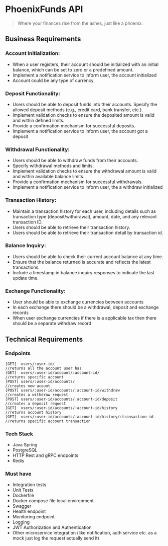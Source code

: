 # PhoenixFunds API

> Where your finances rise from the ashes, just like a phoenix.

## Business Requirements

### Account Initialization:

- When a user registers, their account should be initialized with an initial balance, which can be set to zero or a predefined amount.
- Implement a notification service to inform user, the account initialized
- Account could be any type of currency

### Deposit Functionality:

- Users should be able to deposit funds into their accounts.
    Specify the allowed deposit methods (e.g., credit card, bank transfer, etc.).
- Implement validation checks to ensure the deposited amount is valid and within defined limits.
- Provide a confirmation mechanism for successful deposits.
- Implement a notification service to inform user, the account got a deposit

### Withdrawal Functionality:

- Users should be able to withdraw funds from their accounts.
- Specify withdrawal methods and limits.
- Implement validation checks to ensure the withdrawal amount is valid and within available balance limits.
- Provide a confirmation mechanism for successful withdrawals.
- Implement a notification service to inform user, the a withdraw initialized 

### Transaction History:

- Maintain a transaction history for each user, including details such as transaction type (deposit/withdrawal), amount, date, and any relevant transaction ID.
- Users should be able to retrieve their transaction history.
- Users should be able to retrieve their transaction detail by transaction id.

### Balance Inquiry:

- Users should be able to check their current account balance at any time.
- Ensure that the balance returned is accurate and reflects the latest transactions.
- Include a timestamp in balance inquiry responses to indicate the last update time.

### Exchange Functionality:

- User should be able to exchange currencies between accounts
- In each exchange there should be a withdrawal, deposit and exchange records
- When user exchange currencies if there is a applicable tax then there should be a separate withdraw record

## Technical Requirements 

### Endpoints

``````
[GET]  users/:user-id/                                                 //returns all the account user has
[GET]  users/:user-id/account/:account-id/                             //returns specific account
[POST] users/:user-id/accounts/                                        //creates new acount
[POST] users/:user-id/accounts/:account-id/withdraw                    //creates a withdraw request
[POST] users/:user-id/accounts/:account-id/deposit                     //creates a deposit request
[GET]  users/:user-id/accounts/:account-id/history                     //returns account history
[GET]  users/:user-id/accounts/:account-id/history/:transaction-id     //returns specific account transaction
``````

### Tech Stack

- Java Spring
- PostgreSQL
- HTTP Rest and gRPC endpoints
- Redis 

### Must have 

- Integration tests
- Unit Tests
- Dockerfile
- Docker compose file local environment
- Swagger
- Health endpoint
- Monitoring endpoint
- Logging
- JWT Authorization and Authentication
- Other microservice integration (like notification, auth service etc. as a mock just log the request actually send it)
